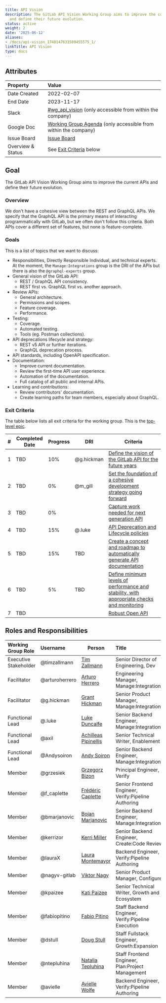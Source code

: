 ```yaml
---
title: API Vision
description: The GitLab API Vision Working Group aims to improve the current APIs
  and define their future evolution.
status: active
weight: 2
date: '2025-06-12'
aliases:
- /docs/api-vision_1748147631589455575_1/
linkTitle: API Vision
type: docs
---
```


## Attributes

| Property        | Value                                                                                                                                             |
|:----------------|:--------------------------------------------------------------------------------------------------------------------------------------------------|
| Date Created    | 2022-02-07                                                                                                                                        |
| End Date        | 2023-11-17                                                                                                                                               |
| Slack           | [#wg_api_vision](https://gitlab.slack.com/archives/C030DMJE0SZ) (only accessible from within the company)                                         |
| Google Doc      | [Working Group Agenda](https://docs.google.com/document/d/1o4Tq84Lt5VnxrVZmhlP0u4qiErzC1MtVfivnIc6_29E) (only accessible from within the company) |
| Issue Board     | [Issue Board](https://gitlab.com/groups/gitlab-org/-/boards/3929903)                                                |
| Overview & Status | See [Exit Criteria](#exit-criteria) below |

## Goal

The GitLab API Vision Working Group aims to improve the current APIs and define their future evolution.

### Overview

We don't have a cohesive view between the REST and GraphQL APIs. We specify that the GraphQL API is the primary means of interacting programmatically with GitLab, but we often don't follow this criteria. Both APIs cover a different set of features, but none is feature-complete.

### Goals

This is a list of topics that we want to discuss:

- Responsibilities, Directly Responsible Individual, and technical experts. At the moment, the `Manage:Integrations` group is the DRI of the APIs but there is also the `@graphql-experts` group.
- General vision of the GitLab API:
  - REST / GraphQL API consistency.
  - REST first vs. GraphQL first vs. another approach.
- Review APIs:
  - General architecture.
  - Permissions and scopes.
  - Feature coverage.
  - Performance.
- Testing:
  - Coverage.
  - Automated testing.
  - Tools (eg. Postman collections).
- API deprecations lifecycle and strategy:
  - REST v5 API or further iterations.
  - GraphQL deprecation process.
- API standards, including OpenAPI specification.
- Documentation:
  - Improve current documentation.
  - Review the first-time API user experience.
  - Automation of the documentation.
  - Full catalog of all public and internal APIs.
- Learning and contributions:
  - Review contributors' documentation.
  - Create learning paths for team members, especially about GraphQL.

### Exit Criteria

The table below lists all exit criteria for the working group. This is the [top-level epic](https://gitlab.com/groups/gitlab-org/-/epics/8638).

| # | Completed Date | Progress | DRI             | Criteria                                                                                                                                        |
|---|----------------|----------|-----------------|-------------------------------------------------------------------------------------------------------------------------------------------------|
| 1 | TBD            | 10%       | @g.hickman      | [Define the vision of the GitLab API for the future years](https://gitlab.com/groups/gitlab-org/-/epics/8633) |
| 2 | TBD            | 0%       | @m_gill | [Set the foundation of a cohesive development strategy going forward](https://gitlab.com/groups/gitlab-org/-/epics/8634)                        |
| 3 | TBD            | 0%       |     | [Capture work needed for next generation API](https://gitlab.com/groups/gitlab-org/-/epics/8115)                       |
| 4 | TBD            | 15%       | @.luke          | [API Deprecation and Lifecycle policies](https://gitlab.com/groups/gitlab-org/-/epics/7667)                                                           |
| 5 | TBD            | 15%       | TBD      | [Create a concept and roadmap to automatically generate API documentation](https://gitlab.com/groups/gitlab-org/-/epics/8636)                                                    |
| 6 | TBD            | 5%       |   TBD              | [Define minimum levels of performance and stability, with appropriate checks and monitoring](https://gitlab.com/groups/gitlab-org/-/epics/7520) |
| 7 | TBD            |       | | [Robust Open API](https://gitlab.com/groups/gitlab-org/-/epics/8926) |

## Roles and Responsibilities

| Working Group Role      | Username        | Person                                                                   | Title                                                           |
| :---------------------- | :-------------- | ------------------------------------------------------------------------ | :-------------------------------------------------------------- |
| Executive Stakeholder   | @timzallmann    | [Tim Zallmann](/handbook/company/team/#timzallmann)       | Senior Director of Engineering, Dev                             |
| Facilitator             | @arturoherrero  | [Arturo Herrero](/handbook/company/team/#arturoherrero)   | Engineering Manager, Manage:Integrations                     |
| Facilitator             | @g.hickman      | [Grant Hickman](/handbook/company/team/#g.hickman)        | Senior Product Manager, Manage:Integrations                  |
| Functional Lead         | @.luke          | [Luke Duncalfe](/handbook/company/team/#.luke)            | Senior Backend Engineer, Manage:Integrations                 |
| Functional Lead         | @axil           | [Achilleas Pipinellis](/handbook/company/team/#axil)      | Senior Technical Writer, Enablement                             |
| Functional Lead         | @Andysoiron     | [Andy Soiron](/handbook/company/team/#andysoiron)         | Senior Backend Engineer, Manage:Integrations                 |
| Member                  | @grzesiek       | [Grzegorz Bizon](/handbook/company/team/#grzesiek)        | Principal Engineer, Verify                                      |
| Member                  | @f_caplette     | [Frédéric Caplette](/handbook/company/team/#f_caplette)   | Senior Frontend Engineer, Verify:Pipeline Authoring             |
| Member                  | @bmarjanovic    | [Bojan Marjanovic](/handbook/company/team/#bmarjanovic)   | Senior Backend Engineer, Manage:Integrations                 |
| Member                  | @kerrizor       | [Kerri Miller](/handbook/company/team/#kerrizor)          | Senior Backend Engineer, Create:Code Review                     |
| Member                  | @lauraX         | [Laura Montemayor](/handbook/company/team/#laurax)        | Backend Engineer, Verify:Pipeline Authoring                     |
| Member                  | @nagyv-gitlab   | [Viktor Nagy](/handbook/company/team/#nagyv-gitlab)       | Senior Product Manager, Configure                               |
| Member                  | @kpaizee        | [Kati Paizee](/handbook/company/team/#kpaizee)            | Senior Technical Writer, Growth and Ecosystem                   |
| Member                  | @fabiopitino    | [Fabio Pitino](/handbook/company/team/#fabiopitino)       | Staff Backend Engineer, Verify:Pipeline Execution               |
| Member                  | @dstull         | [Doug Stull](/handbook/company/team/#dstull)              | Staff Fullstack Engineer, Growth:Expansion                      |
| Member                  | @ntepluhina     | [Natalia Tepluhina](/handbook/company/team/#ntepluhina)   | Staff Frontend Engineer, Plan:Project Management                |
| Member                  | @avielle        | [Avielle Wolfe](/handbook/company/team/#avielle)          | Backend Engineer, Verify:Pipeline Authoring                     |
